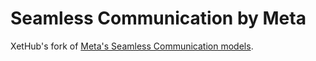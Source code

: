 # Seamless Communication by Meta

XetHub's fork of [Meta's Seamless Communication models](https://ai.meta.com/research/seamless-communication/).
